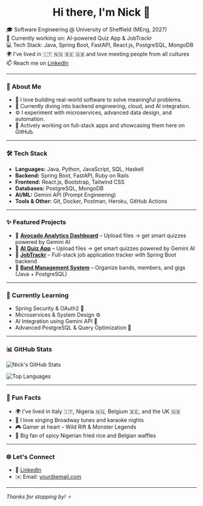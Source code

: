 <h1 align="center">Hi there, I'm Nick 👋</h1>

<p>
  🎓 Software Engineering @ University of Sheffield (MEng, 2027)<br>
  🔭 Currently working on: AI-powered Quiz App & JobTrackr<br>
  💻 Tech Stack: Java, Spring Boot, FastAPI, React.js, PostgreSQL, MongoDB<br>
  🌍 I've lived in 🇮🇹 🇳🇬 🇧🇪 🇬🇧 and love meeting people from all cultures<br>
  📫 Reach me on <a href="https://www.linkedin.com/in/YOUR-LINKEDIN">LinkedIn</a>
</p>

---

### 🚀 About Me

- 🎯 I love building real-world software to solve meaningful problems.
- 🧠 Currently diving into backend engineering, cloud, and AI integration.
- ⚙️ I experiment with microservices, advanced data design, and automation.
- 💼 Actively working on full-stack apps and showcasing them here on GitHub.

---

### 🛠️ Tech Stack

- **Languages:** Java, Python, JavaScript, SQL, Haskell  
- **Backend:** Spring Boot, FastAPI, Ruby on Rails  
- **Frontend:** React.js, Bootstrap, Tailwind CSS  
- **Databases:** PostgreSQL, MongoDB  
- **AI/ML:** Gemini API (Prompt Engineering)  
- **Tools & Other:** Git, Docker, Postman, Heroku, GitHub Actions  

---

### ✨ Featured Projects

- 🎯 [**Avocado Analytics Dashboard**](https://github.com/VictoriousWealth/Avocado-Analytics) – Upload files → get smart quizzes powered by Gemini AI  
- 🎯 [**AI Quiz App**](http://github.com/VictoriousWealth/quiz-app-frontend) – Upload files → get smart quizzes powered by Gemini AI  
- 💼 [**JobTrackr**](https://github.com/VictoriousWealth/job-application-tracker) – Full-stack job application tracker with Spring Boot backend  
- 🎵 [**Band Management System**](https://github.com/VictoriousWealth/Band-Management-System) – Organize bands, members, and gigs (Java + PostgreSQL)

---

### 🧠 Currently Learning

- Spring Security & OAuth2 🔐  
- Microservices & System Design ⚙️  
- AI Integration using Gemini API 🤖  
- Advanced PostgreSQL & Query Optimization 🐘  

---

### 📊 GitHub Stats

<p>
  <img src="https://github-readme-stats.vercel.app/api?username=VictoriousWealth&show_icons=true&theme=github_dark&hide_border=true" alt="Nick's GitHub Stats" />
</p>

<p>
  <img src="https://github-readme-stats.vercel.app/api/top-langs/?username=VictoriousWealth&layout=compact&theme=github_dark&hide_border=true" alt="Top Languages" />
</p>

---

### 💬 Fun Facts

- 🌍 I've lived in Italy 🇮🇹, Nigeria 🇳🇬, Belgium 🇧🇪, and the UK 🇬🇧  
- 🎤 I love singing Broadway tunes and karaoke nights  
- 🎮 Gamer at heart – Wild Rift & Monster Legends  
- 🍝 Big fan of spicy Nigerian fried rice and Belgian waffles  

---

### 🌐 Let's Connect

- 💼 [LinkedIn](https://www.linkedin.com/in/YOUR-LINKEDIN)
- ✉️ Email: your@email.com

---

_Thanks for stopping by! ⭐_
